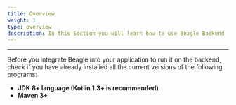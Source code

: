 ```yaml
---
title: Overview
weight: 1
type: overview
description: In this Section you will learn how to use Beagle Backend
---
```


---

Before you integrate Beagle into your application to run it on the backend, check if you have already installed all the current versions of the following programs:

- **JDK 8+ language \(Kotlin 1.3+ is recommended\)**
- **Maven 3+**